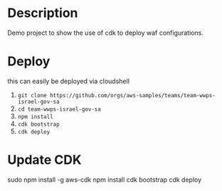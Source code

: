 # Description
Demo project to show the use of cdk to deploy waf configurations.

# Deploy
this can easily be deployed via cloudshell

1. `git clone https://github.com/orgs/aws-samples/teams/team-wwps-israel-gov-sa`
2. `cd team-wwps-israel-gov-sa`
3. `npm install`
4. `cdk bootstrap`
5. `cdk deploy` 

# Update CDK
sudo npm install -g aws-cdk
npm install
cdk bootstrap
cdk deploy